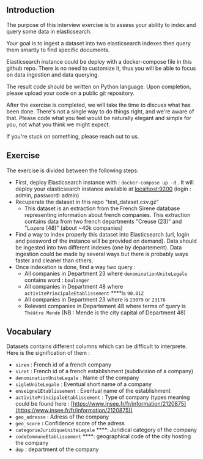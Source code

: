 ## I**ntroduction**

The purpose of this interview exercise is to assess your ability to index and query some data in elasticsearch.

Your goal is to ingest a dataset into two elasticsearch indexes then query them smartly to find specific documents.

Elasticsearch instance could be deploy with a docker-compose file in this github repo. There is no need to customize it, thus you will be able to focus on data ingestion and data querying.

The result code should be written on Python language. Upon completion, please upload your code on a public git repository.  

After the exercise is completed, we will take the time to discuss what has been done. There's not a single way to do things right, and we're aware of that. Please code what you feel would be naturally elegant and simple for you, not what you think we might expect.

If you're stuck on something, please reach out to us.

## Exercise

The exercise is divided between the following steps:

- First, deploy Elasticsearch instance with : `docker-compose up -d` . It will deploy your elasticsearch instance available at [localhost:9200](http://localhost:9200) (login : admin, password: admin)
- Recuperate the dataset in this repo "test_dataset.csv.gz"
    - This dataset is an extraction from the French Sirene database representing information about french companies. This extraction contains data from two french departments "Creuse (23)" and "Lozere (48)" (about ~40k companies)
- Find a way to index properly this dataset into Elasticsearch (url, login and password of the instance will be provided on demand). Data should be ingested into two different indexes (one by departement). Data ingestion could be made by several ways but there is probably ways faster and cleaner than others.
- Once indexation is done, find a way two query :
    - All companies in Department 23 where `denominationUniteLegale` contains word : `boulanger`
    - All companies in Department 48 where `activitePrincipaleEtablissement`  ****is `90.01Z`
    - All companies in Department 23 where is `23079` or `23176`
    - Relevant companies in Departement 48 where terms of query is `Théâtre Mende` (NB : Mende is the city capital of Department 48)
    

## Vocabulary

Datasets contains different columns which can be difficult to interprete. Here is the signification of them :

- `siren` : French id of a french company
- `siret` : French id of a french establishment (subdivision of a company)
- `denominationUniteLegale` : Name of the company
- `sigleUniteLegale` : Eventual short name of a company
- `enseigne1Etablissement` : Eventual name of the establishment
- `activitePrincipaleEtablissement`  : Type of company (types meaning could be found here : [https://www.insee.fr/fr/information/2120875](https://www.insee.fr/fr/information/2120875))
- `geo_adresse` : Adress of the company
- `geo_score` **:** Confidence score of the adress
- `categorieJuridiqueUniteLegale` ****: Juridical category of the company
- `codeCommuneEtablissement` ****: geographical code of the city hosting the company
- `dep` : department of the company
